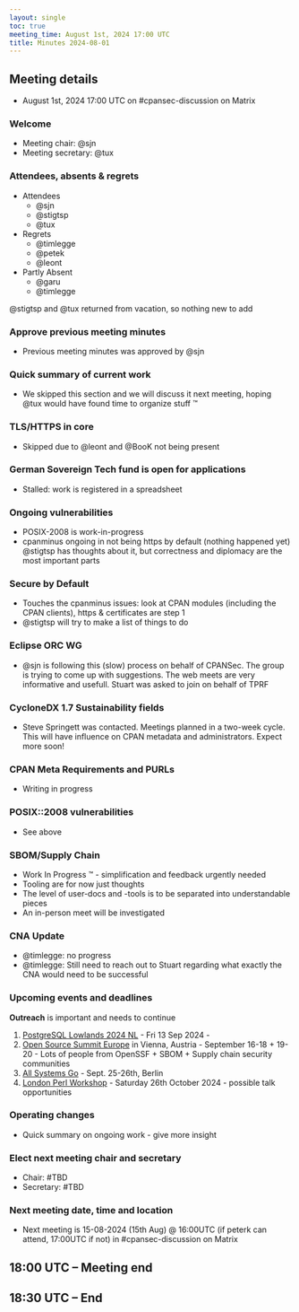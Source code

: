 ```yaml
---
layout: single
toc: true
meeting_time: August 1st, 2024 17:00 UTC
title: Minutes 2024-08-01
---
```


## Meeting details

* August 1st, 2024 17:00 UTC on #cpansec-discussion on Matrix

### Welcome

*   Meeting chair: @sjn
*   Meeting secretary: @tux

### Attendees, absents & regrets

*   Attendees
    *  @sjn
    *  @stigtsp
    *  @tux
*   Regrets
    *  @timlegge
    *  @petek
    *  @leont
*   Partly Absent
    *  @garu
    *  @timlegge

@stigtsp and @tux returned from vacation, so nothing new to add

### Approve previous meeting minutes

*   Previous meeting minutes was approved by @sjn

### Quick summary of current work
*   We skipped this section and we will discuss it next meeting, hoping @tux would have found time to organize stuff ™

### TLS/HTTPS in core
*   Skipped due to @leont and @BooK not being present
    
### German Sovereign Tech fund is open for applications
*   Stalled: work is registered in a spreadsheet

### Ongoing vulnerabilities
*   POSIX-2008 is work-in-progress
*   cpanminus ongoing in not being https by default (nothing happened yet) @stigtsp has thoughts about it, but correctness and diplomacy are the most important parts

### Secure by Default
*   Touches the cpanminus issues: look at CPAN modules (including the CPAN clients), https & certificates are step 1
*   @stigtsp will try to make a list of things to do

### Eclipse ORC WG
*   @sjn is following this (slow) process on behalf of CPANSec. The group is trying to come up with suggestions. The web meets are very informative and usefull. Stuart was asked to join on behalf of TPRF

### CycloneDX 1.7 Sustainability fields
*   Steve Springett was contacted. Meetings planned in a two-week cycle. This will have influence on CPAN metadata and administrators. Expect more soon!

### CPAN Meta Requirements and PURLs
*   Writing in progress

### POSIX::2008 vulnerabilities
*   See above

### SBOM/Supply Chain
*   Work In Progress ™ - simplification and feedback urgently needed
*   Tooling are for now just thoughts
*   The level of user-docs and -tools is to be separated into understandable pieces
*   An in-person meet will be investigated

### CNA Update
*   @timlegge: no progress
*   @timlegge: Still need to reach out to Stuart regarding what exactly the CNA would need to be successful

### Upcoming events and deadlines

**Outreach** is important and needs to continue

1. [PostgreSQL Lowlands 2024 NL](https://kangaroot.net/events/pg-day-lowlands-2024-nl) - Fri 13 Sep 2024 - 
1. [Open Source Summit Europe](https://events.linuxfoundation.org/open-source-summit-europe/) in Vienna, Austria - September 16-18 + 19-20 - Lots of people from OpenSSF + SBOM + Supply chain security communities
1. [All Systems Go](https://all-systems-go.io/) - Sept. 25-26th, Berlin
1. [London Perl Workshop](https://act.yapc.eu/lpw2024/) - Saturday 26th October 2024 - possible talk opportunities

### Operating changes
*   Quick summary on ongoing work - give more insight

### Elect next meeting chair and secretary
*   Chair: #TBD
*   Secretary: #TBD

### Next meeting date, time and location
*   Next meeting is 15-08-2024 (15th Aug) @ 16:00UTC (if peterk can attend, 17:00UTC if not) in #cpansec-discussion on Matrix

## 18:00 UTC – Meeting end

## 18:30 UTC – End
